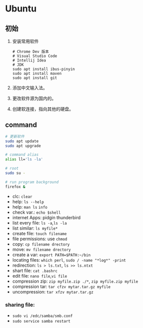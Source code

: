 # Ubuntu

## 初始

1. 安装常用软件

    ```text
    # Chrome Dev 版本
    # Visual Studio Code
    # Intellij Idea
    # JDK
    sudo apt install ibus-pinyin
    sudo apt install maven
    sudo apt install git
    ```

2. 添加中文输入法。
3. 更改软件源为国内的。
4. 创建软连接，指向其他的硬盘。

## command

```bash
# 更新软件
sudo apt update
sudo apt upgrade

# command alias
alias ll='ls -la'

# root
sudo su -

# run program background
firefox &
```

- clc: `clear`
- help: `ls --help`
- help: `man ls` `info`
- check var.: `echo $shell`
- internet Apps: pidgin thunderbird
- list every file: `ls -a`,`ls -la`
- list similar: `ls myfile*`
- create file: `touch filename`
- file permissions: use `chmod`
- copy: `cp filename drectory`
- move: `mv filename drectory`
- create a var: `export PATH=$PATH:~/bin`
- locating files: `which perl`, `sudo / -name "*log*" -print`
- redirection: `ls > ls.txt`, `ls >> ls.ntxt`
- shart file: `cat .bashrc`
- edit file: `nano file`,`vi file`
- compression zip: `zip myfile.zip ./*`, `zip myfile.zip myfile`
- compression tar: `tar cfzv mytar.tar.gz myfile`
- uncompression: `tar xfzv mytar.tar.gz`

### sharing file:
- `sudo vi /edc/samba/smb.conf`
- `sudo service samba restart`
